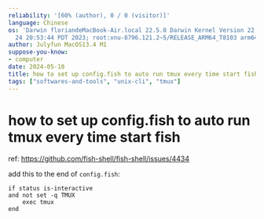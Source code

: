```yaml
---
reliability: '[60% (author), 0 / 0 (visitor)]'
language: Chinese
os: 'Darwin floriandeMacBook-Air.local 22.5.0 Darwin Kernel Version 22.5.0: Mon Apr
  24 20:53:44 PDT 2023; root:xnu-8796.121.2~5/RELEASE_ARM64_T8103 arm64'
author: Julyfun MacOS13.4 M1
suppose-you-know:
- computer
date: 2024-05-10
title: how to set up config.fish to auto run tmux every time start fish
tags: ["softwares-and-tools", "unix-cli", "tmux"]
---
```

# how to set up config.fish to auto run tmux every time start fish

ref: https://github.com/fish-shell/fish-shell/issues/4434

add this to the end of `config.fish`:

```
if status is-interactive
and not set -q TMUX
    exec tmux
end
```

